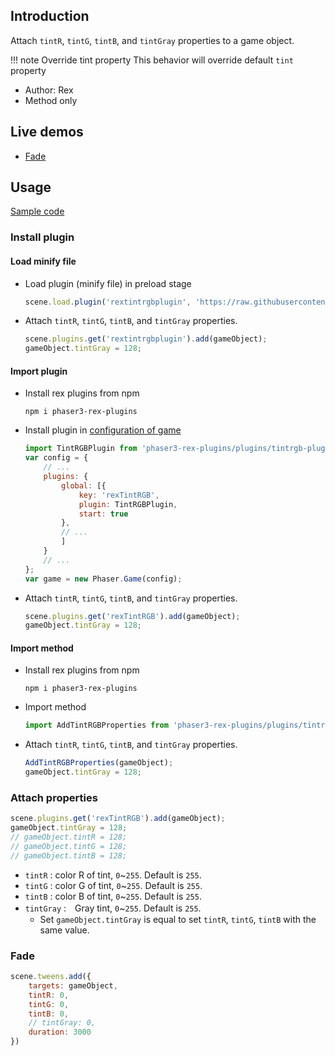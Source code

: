 ## Introduction

Attach `tintR`, `tintG`, `tintB`, and `tintGray` properties to a game object.

!!! note Override tint property
    This behavior will override default `tint` property

- Author: Rex
- Method only

## Live demos

- [Fade](https://codepen.io/rexrainbow/pen/OJpRvwQ)

## Usage

[Sample code](https://github.com/rexrainbow/phaser3-rex-notes/blob/master/examples/tintrgb)

### Install plugin

#### Load minify file

- Load plugin (minify file) in preload stage
    ```javascript
    scene.load.plugin('rextintrgbplugin', 'https://raw.githubusercontent.com/rexrainbow/phaser3-rex-notes/master/dist/rextintrgbplugin.min.js', true);
    ```
- Attach `tintR`, `tintG`, `tintB`, and `tintGray` properties.
    ```javascript
    scene.plugins.get('rextintrgbplugin').add(gameObject);
    gameObject.tintGray = 128;
    ```

#### Import plugin

- Install rex plugins from npm
    ```
    npm i phaser3-rex-plugins
    ```
- Install plugin in [configuration of game](game.md#configuration)
    ```javascript
    import TintRGBPlugin from 'phaser3-rex-plugins/plugins/tintrgb-plugin.js';
    var config = {
        // ...
        plugins: {
            global: [{
                key: 'rexTintRGB',
                plugin: TintRGBPlugin,
                start: true
            },
            // ...
            ]
        }
        // ...
    };
    var game = new Phaser.Game(config);
    ```
- Attach `tintR`, `tintG`, `tintB`, and `tintGray` properties.
    ```javascript
    scene.plugins.get('rexTintRGB').add(gameObject);
    gameObject.tintGray = 128;
    ```

#### Import method

- Install rex plugins from npm
    ```
    npm i phaser3-rex-plugins
    ```
- Import method
    ```javascript
    import AddTintRGBProperties from 'phaser3-rex-plugins/plugins/tintrgb.js';
    ```
- Attach `tintR`, `tintG`, `tintB`, and `tintGray` properties.
    ```javascript
    AddTintRGBProperties(gameObject);
    gameObject.tintGray = 128;
    ```

### Attach properties

```javascript
scene.plugins.get('rexTintRGB').add(gameObject);
gameObject.tintGray = 128;
// gameObject.tintR = 128;
// gameObject.tintG = 128;
// gameObject.tintB = 128;
```

- `tintR` : color R of tint, `0`~`255`. Default is `255`.
- `tintG` : color G of tint, `0`~`255`. Default is `255`.
- `tintB` : color B of tint, `0`~`255`. Default is `255`.
- `tintGray` :　Gray tint, `0`~`255`. Default is `255`.
    - Set `gameObject.tintGray` is equal to set `tintR`, `tintG`, `tintB` with the same value.

### Fade

```javascript
scene.tweens.add({
    targets: gameObject,
    tintR: 0,
    tintG: 0,
    tintB: 0,
    // tintGray: 0,
    duration: 3000
})
```